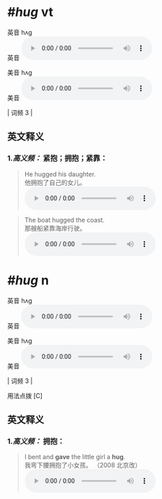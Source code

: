# ***\#hug*** vt
英音 hʌɡ  
英音
<audio src="./media/hug-B.aac" controls="controls"></audio>

美音 hʌɡ  
美音
<audio src="./media/hug .aac" controls="controls"></audio>



| 词频 3 |  

英文释义
---
### 1.*高义频：* **紧抱；拥抱；紧靠：**  

 > He hugged his daughter.  
 > 他拥抱了自己的女儿。    
<audio src="./media/hug-1 .aac" controls="controls"></audio>

 > The boat hugged the coast.  
 > 那艘船紧靠海岸行驶。    
<audio src="./media/hug-2 .aac" controls="controls"></audio>


# ***\#hug*** n
英音 hʌɡ  
英音
<audio src="./media/hug-B.aac" controls="controls"></audio>

美音 hʌɡ  
美音
<audio src="./media/hug .aac" controls="controls"></audio>



| 词频 3 |  

用法点拨  [C]

英文释义
---
### 1.*高义频：* **拥抱：**  

 > I bent and **gave** the little girl a **hug**.  
 > 我弯下腰拥抱了小女孩。  （2008 北京改）  
<audio src="./media/hug-517-2_AAC.aac" controls="controls"></audio>



